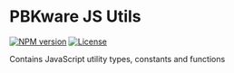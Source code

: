 # PBKware JS Utils

[![NPM version](https://img.shields.io/npm/v/@pbkware/js-utils)](https://www.npmjs.com/package/@pbkware/js-utils) [![License](https://img.shields.io/github/license/pbkware/js-utils)](https://github.com/pbkware/js-utils/blob/main/LICENSE)

Contains JavaScript utility types, constants and functions
